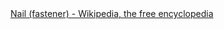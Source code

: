 <a href=" https://t.umblr.com/redirect?z=http%3A%2F%2Fen.wikipedia.org%2Fwiki%2FNail_%2528fastener%2529&amp;t=MzkwOTFmYjQwYjc2YzE2MzE1MzE3MDdiMGNiNzM2MTEyNzhkNjJmYyx2ZW1uYk5VZQ%3D%3D&amp;b=t%3AqHVAHG4mRdaot7uHHBcIRA&amp;p=https%3A%2F%2Fweekendjoiner.com%2Fpost%2F70151238250%2Fnail-fastener-wikipedia-the-free-encyclopedia&amp;m=0">
                        Nail (fastener) - Wikipedia, the free encyclopedia                    </a>
